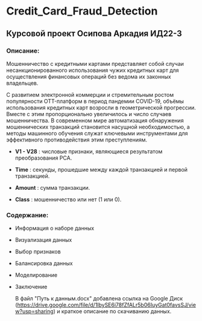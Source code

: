 # Credit_Card_Fraud_Detection
## Курсовой проект Осипова Аркадия ИД22-3

### Описание:

Мошенничество с кредитными картами представляет собой случаи несанкционированного использования чужих кредитных карт для осуществления финансовых операций без ведома их законных владельцев.

С развитием электронной коммерции и стремительным ростом популярности OTT-платформ в период пандемии COVID-19, объёмы использования кредитных карт возросли в геометрической прогрессии. Вместе с этим пропорционально увеличилось и число случаев мошенничества. В современном мире автоматизация обнаружения мошеннических транзакций становится насущной необходимостью, а методы машинного обучения служат ключевыми инструментами для эффективного противодействия этим преступлениям.

- **V1 - V28** : числовые признаки, являющиеся результатом преобразования PCA.

- **Time** : секунды, прошедшие между каждой транзакцией и первой транзакцией.

- **Amount** : сумма транзакции.

- **Class** : мошенничество или нет (1 или 0).

### Содержание:
- Информация о наборе данных
- Визуализация данных
- Выбор признаков
- Балансировка данных
- Моделирование
- Заключение

  В файл "Путь к данным.docx" добавлена ссылка на Google Диск (https://drive.google.com/file/d/1lbySE6i78fZfALr5b06IuyGat0favsSJ/view?usp=sharing) и краткое описание по скачиванию данных.
